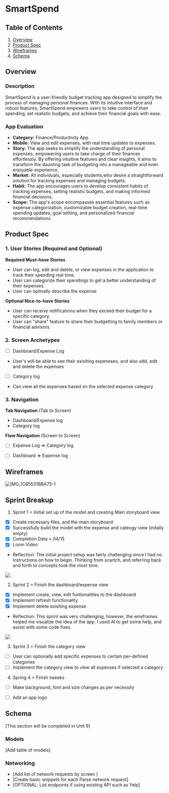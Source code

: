 # SmartSpend

## Table of Contents

1. [Overview](#Overview)
2. [Product Spec](#Product-Spec)
3. [Wireframes](#Wireframes)
4. [Schema](#Schema)

## Overview

### Description

SmartSpend is a user-friendly budget tracking app designed to simplify the process of managing personal finances. With its intuitive interface and robust features, SmartSpend empowers users to take control of their spending, set realistic budgets, and achieve their financial goals with ease.

### App Evaluation
- **Category:** Finance/Productivity App
- **Mobile:** View and edit expenses, with real time updates to expenses. 
- **Story:** The app seeks to simplify the understanding of personal expenses, empowering users to take charge of their finances effortlessly. By offering intuitive features and clear insights, it aims to transform the daunting task of budgeting into a manageable and even enjoyable experience.
- **Market:** All individuals, especially students,who desire a straightforward solution for tracking expenses and managing budgets.
- **Habit:** The app encourages users to develop consistent habits of tracking expenses, setting realistic budgets, and making informed financial decisions.
- **Scope:** The app's scope encompasses essential features such as expense categorization, customizable budget creation, real-time spending updates, goal setting, and personalized financial recommendations. 

## Product Spec

### 1. User Stories (Required and Optional)

**Required Must-have Stories**

* User can log, edit and delete, or view expenses in the application to track their spending real time.
* User can categorize their spendings to get a better understanding of their expenses.
* User can optinally describe the expense

**Optional Nice-to-have Stories**

* User can receive notifications when they exceed their budget for a specific category.
* User can "share" feature to share their budgetting to family members or financial advisors.

### 2. Screen Archetypes

- [ ] Dashboard/Expense Log
* User's will be able to see their exisiting expeneses, and also add, edit and delete the expenses
- [ ] Category log
* Can view all the expenses based on the selected expense category

### 3. Navigation

**Tab Navigation** (Tab to Screen)

* Dashboard/Expense log
* Category log

**Flow Navigation** (Screen to Screen)

- [ ] Expense Log
=> Category log
- [ ] Dashboard
=> Expense log 


## Wireframes
![IMG_1C85531BBA75-1](https://github.com/paditya9/capstoneProject_BudgetTracker/assets/148919991/b97ff882-efcb-4860-9b26-73a0045572b1)



## Sprint Breakup

1. Sprint 1 = Initial set up of the model and creating Main storyboard view
- [X] Create necessary files, and the main storyboard
- [X] Successfully build the model with the expense and cateogy view (initally empty)
- [X] Completion Data = 04/15
- [X] Loom Video
- Reflection: The initial project setup was fairly challenging since I had no instructions on how to begin. Thinking from scartch, and referring back and forth to concepts took the most time. 
<div>
    <a href="https://www.loom.com/share/2ca442a6f2fb44f28bd2d2696837782d">
    </a>
    <a href="https://www.loom.com/share/2ca442a6f2fb44f28bd2d2696837782d">
      <img style="max-width:300px;" src="https://cdn.loom.com/sessions/thumbnails/2ca442a6f2fb44f28bd2d2696837782d-with-play.gif">
    </a>
  </div>

2. Sprint 2 = Finish the dashboard/expense view
- [X] Implement create, view, edit funtionalities to the dashboard
- [X] Implement refresh functionality
- [X] Implement delete exisiting expense
- Reflection: This sprint was very challenging, however, the wireframes helped me visualize the idea of the app. I used AI to get some help, and assist with some code fixes. 
<div>
    <a href="https://www.loom.com/share/27e7afcb5159444caa363e29eb8d2f72">
    </a>
    <a href="https://www.loom.com/share/27e7afcb5159444caa363e29eb8d2f72">
      <img style="max-width:300px;" src="https://cdn.loom.com/sessions/thumbnails/27e7afcb5159444caa363e29eb8d2f72-with-play.gif">
    </a>
  </div>

3. Sprint 3 = Finish the category view
- [ ] User can optionally add specific expenses to certain per-defined categories
- [ ] Implement the category view to view all expenses if selected a category

4. Spring 4 = Finish tweeks
- [ ] Make background, font and size changes as per necessity
- [ ] Add an app logo 


## Schema 

[This section will be completed in Unit 9]

### Models

[Add table of models]

### Networking

- [Add list of network requests by screen ]
- [Create basic snippets for each Parse network request]
- [OPTIONAL: List endpoints if using existing API such as Yelp]
